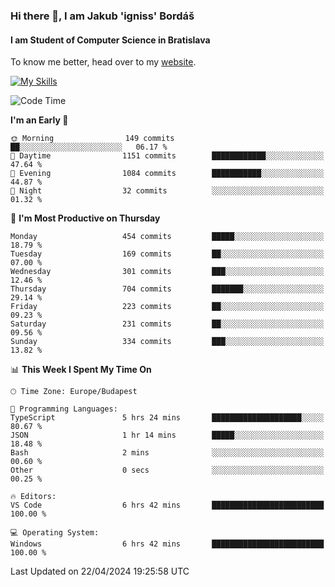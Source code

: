 ### Hi there 👋, I am Jakub 'igniss' Bordáš

#### I am Student of Computer Science in Bratislava
To know me better, head over to my [website](https://bordas.sk).

[![My Skills](https://skillicons.dev/icons?i=js,html,css,figma,svelte,java,kotlin,python,postgresql,typescript,nest,nodejs)](https://bordas.sk)


<!--START_SECTION:waka-->
![Code Time](http://img.shields.io/badge/Code%20Time-1%2C474%20hrs%2050%20mins-blue)

**I'm an Early 🐤** 

```text
🌞 Morning                149 commits         ██░░░░░░░░░░░░░░░░░░░░░░░   06.17 % 
🌆 Daytime                1151 commits        ████████████░░░░░░░░░░░░░   47.64 % 
🌃 Evening                1084 commits        ███████████░░░░░░░░░░░░░░   44.87 % 
🌙 Night                  32 commits          ░░░░░░░░░░░░░░░░░░░░░░░░░   01.32 % 
```
📅 **I'm Most Productive on Thursday** 

```text
Monday                   454 commits         █████░░░░░░░░░░░░░░░░░░░░   18.79 % 
Tuesday                  169 commits         ██░░░░░░░░░░░░░░░░░░░░░░░   07.00 % 
Wednesday                301 commits         ███░░░░░░░░░░░░░░░░░░░░░░   12.46 % 
Thursday                 704 commits         ███████░░░░░░░░░░░░░░░░░░   29.14 % 
Friday                   223 commits         ██░░░░░░░░░░░░░░░░░░░░░░░   09.23 % 
Saturday                 231 commits         ██░░░░░░░░░░░░░░░░░░░░░░░   09.56 % 
Sunday                   334 commits         ███░░░░░░░░░░░░░░░░░░░░░░   13.82 % 
```


📊 **This Week I Spent My Time On** 

```text
🕑︎ Time Zone: Europe/Budapest

💬 Programming Languages: 
TypeScript               5 hrs 24 mins       ████████████████████░░░░░   80.67 % 
JSON                     1 hr 14 mins        █████░░░░░░░░░░░░░░░░░░░░   18.48 % 
Bash                     2 mins              ░░░░░░░░░░░░░░░░░░░░░░░░░   00.60 % 
Other                    0 secs              ░░░░░░░░░░░░░░░░░░░░░░░░░   00.25 % 

🔥 Editors: 
VS Code                  6 hrs 42 mins       █████████████████████████   100.00 % 

💻 Operating System: 
Windows                  6 hrs 42 mins       █████████████████████████   100.00 % 
```


 Last Updated on 22/04/2024 19:25:58 UTC
<!--END_SECTION:waka-->
